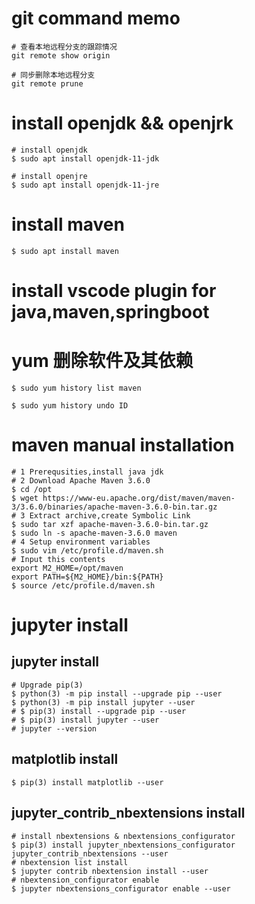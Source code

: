 <!--
@author: harold.duan
@date: 19-07-01
@memo: Notes logging
-->

# git command memo

``` git command
# 查看本地远程分支的跟踪情况
git remote show origin

# 同步删除本地远程分支
git remote prune
```

# install openjdk && openjrk

``` command
# install openjdk
$ sudo apt install openjdk-11-jdk

# install openjre
$ sudo apt install openjdk-11-jre
```

# install maven

``` command
$ sudo apt install maven
```

# install vscode plugin for java,maven,springboot

# yum 删除软件及其依赖

```
$ sudo yum history list maven

$ sudo yum history undo ID
```

# maven manual installation 

```
# 1 Prerequsities,install java jdk
# 2 Download Apache Maven 3.6.0
$ cd /opt
$ wget https://www-eu.apache.org/dist/maven/maven-3/3.6.0/binaries/apache-maven-3.6.0-bin.tar.gz
# 3 Extract archive,create Symbolic Link
$ sudo tar xzf apache-maven-3.6.0-bin.tar.gz
$ sudo ln -s apache-maven-3.6.0 maven
# 4 Setup environment variables
$ sudo vim /etc/profile.d/maven.sh
# Input this contents
export M2_HOME=/opt/maven
export PATH=${M2_HOME}/bin:${PATH}
$ source /etc/profile.d/maven.sh
```

# jupyter install

## jupyter install

```
# Upgrade pip(3)
$ python(3) -m pip install --upgrade pip --user
$ python(3) -m pip install jupyter --user
# $ pip(3) install --upgrade pip --user
# $ pip(3) install jupyter --user
# jupyter --version
```

## matplotlib install

```
$ pip(3) install matplotlib --user
```

## jupyter_contrib_nbextensions install

```
# install nbextensions & nbextensions_configurator
$ pip(3) install jupyter_nbextensions_configurator jupyter_contrib_nbextensions --user
# nbextension list install
$ jupyter contrib nbextension install --user
# nbextension_configurator enable
$ jupyter nbextensions_configurator enable --user
```